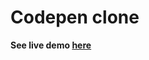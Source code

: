 Codepen clone
================

**See live demo [here](https://luc4sguilherme.github.io/codepen-clone/)**
